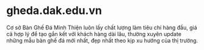 # gheda.dak.edu.vn
Cơ sở Bàn Ghế Đá Minh Thiện luôn lấy chất lượng làm tiêu chí hàng đầu, giá cả hợp lý để tạo gắn kết với khách hàng dài lâu, thường xuyên update những mẫu bàn ghế đá mới nhất, đẹp nhất theo kịp xu hướng của thị trường.
